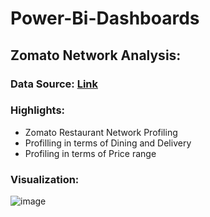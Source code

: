 # Power-Bi-Dashboards

##  Zomato Network Analysis:

### Data Source: [Link](https://www.kaggle.com/shrutimehta/zomato-restaurants-data)

### Highlights: 

* Zomato Restaurant Network Profiling
* Profilling in terms of Dining and Delivery 
* Profiling in terms of Price range

### Visualization: 

![image](https://user-images.githubusercontent.com/90097839/145712776-f58be471-99b4-495b-91b9-536a6c8ec0a2.png)
